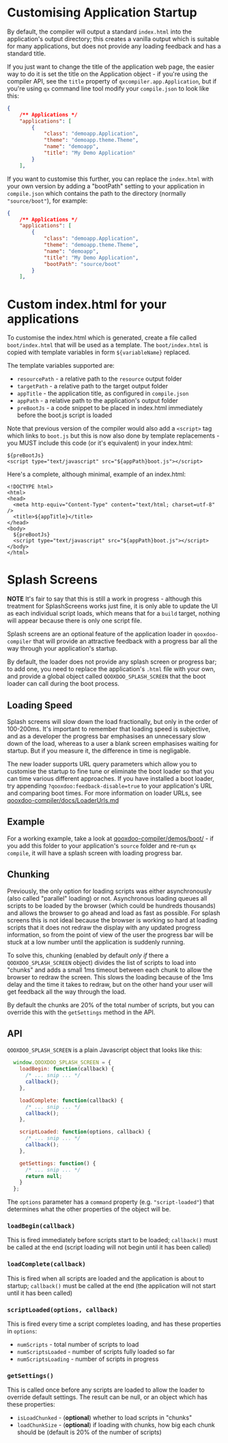 # Customising Application Startup

By default, the compiler will output a standard `index.html` into the application's output directory; this creates a vanilla output which is suitable for many applications, but does not provide any loading feedback and has a standard title.

If you just want to change the title of the application web page, the easier way to do it is set the title on the Application object - if you're using the compiler API, see the `title` property of `qxcompiler.app.Application`, but if you're using `qx` command line tool modify your `compile.json` to look like this:

```json
{
    /** Applications */
    "applications": [
        {
            "class": "demoapp.Application",
            "theme": "demoapp.theme.Theme",
            "name": "demoapp",
            "title": "My Demo Application"
        }
    ],
```

If you want to customise this further, you can replace the `index.html` with your own version by adding a "bootPath" setting to your application in `compile.json` which contains the path to the directory (normally `"source/boot"`), for example:

```json
{
    /** Applications */
    "applications": [
        {
            "class": "demoapp.Application",
            "theme": "demoapp.theme.Theme",
            "name": "demoapp",
            "title": "My Demo Application",
            "bootPath": "source/boot"
        }
    ],
```


# Custom index.html for your applications

To customise the index.html which is generated, create a file called `boot/index.html` that will be used as a template.  The `boot/index.html` is copied with template variables in form `${variableName}` replaced.  

The template variables supported are:
* `resourcePath` - a relative path to the `resource` output folder 
* `targetPath` -  a relative path to the target output folder
* `appTitle` - the application title, as configured in `compile.json`
* `appPath` - a relative path to the application's output folder
* `preBootJs` - a code snippet to be placed in index.html immediately before the boot.js script is loaded

Note that previous version of the compiler would also add a `<script>` tag which links to `boot.js` but this is now also done by template replacements - you MUST include this code (or it's equivalent) in your index.html:

```
${preBootJs}
<script type="text/javascript" src="${appPath}boot.js"></script>
```

Here's a complete, although minimal, example of an index.html:
```
<!DOCTYPE html>
<html>
<head>
  <meta http-equiv="Content-Type" content="text/html; charset=utf-8" />
  <title>${appTitle}</title>
</head>
<body>
  ${preBootJs}
  <script type="text/javascript" src="${appPath}boot.js"></script>
</body>
</html>
``` 


# Splash Screens

**NOTE** It's fair to say that this is still a work in progress - although this treatment for SplashScreens works just fine, it is only able to update the UI as each individual script loads, which means that for a `build` target, nothing will appear because there is only one script file.

Splash screens are an optional feature of the application loader in `qooxdoo-compiler` that will provide an attractive feedback with a progress bar all the way through your application's startup.

By default, the loader does not provide any splash screen or progress bar; to add one, you need to replace the application's `.html` file with your own, and provide a global object called `QOOXDOO_SPLASH_SCREEN` that the boot loader can call during the boot process.

## Loading Speed

Splash screens will slow down the load fractionally, but only in the order of 100-200ms.  It's important to remember that loading speed is subjective, and as a developer the progress bar emphasises an unnecessary slow down of the load, whereas to a user a blank screen emphasises waiting for startup.  But if you measure it, the difference in time is negligable.

The new loader supports URL query parameters which allow you to customise the startup to fine tune or eliminate the boot loader so that you can time various different approaches.  If you have installed a boot loader, try appending `?qooxdoo:feedback-disable=true` to your application's URL and comparing boot times.  For more information on loader URLs, see [qooxdoo-compiler/docs/LoaderUrls.md](https://github.com/qooxdoo/qooxdoo-compiler/blob/master/docs/LoaderUrls.md)

## Example

For a working example, take a look at [qooxdoo-compiler/demos/boot/](https://github.com/qooxdoo/qooxdoo-compiler/tree/master/demos/boot/) - if you add this folder to your application's `source` folder and re-run `qx compile`, it will have a splash screen with loading progress bar.

## Chunking

Previously, the only option for loading scripts was either asynchronously (also called "parallel" loading) or not.  Asynchronous loading queues all scripts to be loaded by the browser (which could be hundreds thousands) and allows the browser to go ahead and load as fast as possible.  For splash screens this is not ideal because the browser is working so hard at loading scripts that it does not redraw the display with any updated progress information, so from the point of view of the user the progress bar will be stuck at a low number until the application is suddenly running.

To solve this, chunking (enabled by default *only if* there a `QOOXDOO_SPLASH_SCREEN` object) divides the list of scripts to load into "chunks" and adds a small 1ms timeout between each chunk to allow the browser to redraw the screen.  This slows the loading because of the 1ms delay and the time it takes to redraw, but on the other hand your user will get feedback all the way through the load.

By default the chunks are 20% of the total number of scripts, but you can override this with the `getSettings` method in the API.

## API

`QOOXDOO_SPLASH_SCREEN` is a plain Javascript object that looks like this:

```javascript
  window.QOOXDOO_SPLASH_SCREEN = {
    loadBegin: function(callback) {
      /* ... snip ... */
      callback();
    },

    loadComplete: function(callback) {
      /* ... snip ... */
      callback();
    },

    scriptLoaded: function(options, callback) {
      /* ... snip ... */
      callback();
    },

    getSettings: function() {
      /* ... snip ... */
      return null;
    }
  };

```

The `options` parameter has a `command` property (e.g. `"script-loaded"`) that determines what the other properties of the object will be.

### `loadBegin(callback)`

This is fired immediately before scripts start to be loaded; `callback()` must be called at the end (script loading will not begin until it has been called)

### `loadComplete(callback)`

This is fired when all scripts are loaded and the application is about to startup; `callback()` must be called at the end (the application will not start until it has been called)

### `scriptLoaded(options, callback)`

This is fired every time a script completes loading, and has these properties in `options`:
- `numScripts` - total number of scripts to load
- `numScriptsLoaded` - number of scripts fully loaded so far
- `numScriptsLoading` - number of scripts in progress

### `getSettings()`

This is called once before any scripts are loaded to allow the loader to override default settings.  The result can be null, or an object which has these properties:
- `isLoadChunked` - (**optional**) whether to load scripts in "chunks"
- `loadChunkSize` - (**optional**) if loading with chunks, how big each chunk should be (default is 20% of the number of scripts)
